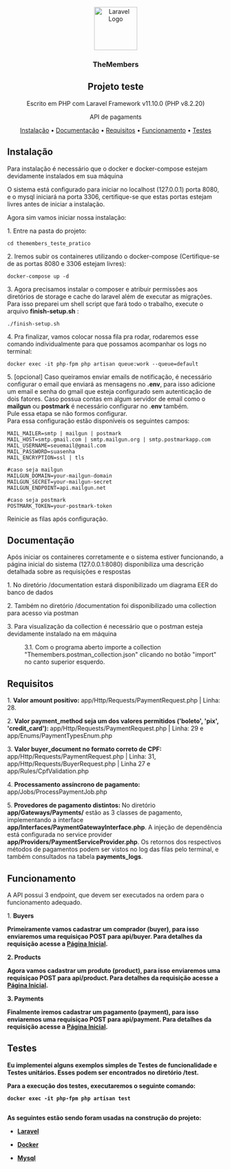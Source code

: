 
<p  align="center"><a  href="https://site.themembers.com.br/?utm_source=GoogleAds&utm_campaign=Search&utm_medium=meiodefunil&utm_content=ad02&gad_source=1&gclid=CjwKCAjwmrqzBhAoEiwAXVpgomYMGeHOEImN__gwg3dmLToZYBq3NyOZujFe28ObCz8sImYDYpef-BoC_cAQAvD_BwE"  target="_blank"><img  src="https://encrypted-tbn0.gstatic.com/images?q=tbn:ANd9GcS6u-THM95wenTxuqprrRSN3SjKJGDot2WoPQ&s"  width="100"  alt="Laravel Logo"></a>
<h3 align="center">TheMembers</h3>
</p>

<h2  align="center">Projeto teste </h2>
<p  align="center">Escrito em PHP com Laravel Framework v11.10.0 (PHP v8.2.20) </p>
<p  align="center">API de pagaments</p>

<p  align="center">
<a  href="#install">Instalação</a> •
<a  href="#docs">Documentação</a> •
<a  href="#requirements">Requisitos</a> •
<a  href="#operation">Funcionamento</a> •
<a  href="#tests">Testes</a> 
</p>

## Instalação
<div  id="install">
<p>Para instalação é necessário que o docker e docker-compose estejam devidamente instalados em sua máquina</p>
<p>O sistema está configurado para iniciar no localhost (127.0.0.1) porta 8080, e o mysql iniciará na porta 3306, certifique-se que estas portas estejam livres antes de iniciar a instalação.</p>
 <p>Agora sim vamos iniciar nossa instalação:</p>
 <p>1. Entre na pasta do projeto: </p>
 
```
cd themembers_teste_pratico
```
<p>2. Iremos subir os containeres utilizando o docker-compose (Certifique-se de as portas 8080 e 3306 estejam livres): </p>  

```
docker-compose up -d
```
<p>3. Agora precisamos instalar o composer e atribuir permissões aos diretórios de storage e cache do laravel além de executar as migrações. Para isso preparei um shell script que fará todo o trabalho, execute o arquivo <b>finish-setup.sh</b> : </p>

```
./finish-setup.sh
```

<p>4. Pra finalizar, vamos colocar nossa fila pra rodar, rodaremos esse comando individualmente para que possamos acompanhar os logs no terminal: </p>

```
docker exec -it php-fpm php artisan queue:work --queue=default
```

<p>5. [opcional] Caso queiramos enviar emails de notificação, é necessário configurar o email que enviará as mensagens no <b>.env</b>, para isso adicione um email e senha do gmail que esteja configurado sem autenticação de dois fatores. Caso possua contas em algum servidor de email como o <b>mailgun</b> ou <b>postmark</b> é necessário configurar no .<b>env</b>  também.  <br>
Pule essa etapa se não formos configurar.<br/>
 Para essa configuração estão disponíveis os seguintes campos: </p>

```
MAIL_MAILER=smtp | mailgun | postmark
MAIL_HOST=smtp.gmail.com | smtp.mailgun.org | smtp.postmarkapp.com
MAIL_USERNAME=seuemail@gmail.com
MAIL_PASSWORD=suasenha
MAIL_ENCRYPTION=ssl | tls

#caso seja mailgun
MAILGUN_DOMAIN=your-mailgun-domain
MAILGUN_SECRET=your-mailgun-secret
MAILGUN_ENDPOINT=api.mailgun.net

#caso seja postmark
POSTMARK_TOKEN=your-postmark-token
```
Reinicie as filas após configuração.
</div>

## Documentação
<div  id="docs">
<p>Após iniciar os containeres corretamente e o sistema estiver funcionando, a página inicial do sistema (127.0.0.1:8080) disponibiliza uma descrição detalhada sobre as requisições e respostas</p>

<p>1. No diretório /documentation estará disponibilizado um diagrama EER do banco de dados</p>

<p>2. Também no diretório /documentation foi disponibilizado uma collection  para acesso via postman</p>

<p>3. Para visualização da collection é necessário que o postman esteja devidamente instalado na em máquina</p>

<p>
	<dl>
	<dd>3.1. Com o programa aberto importe a collection "Themembers.postman_collection.json" clicando no botão "import" no canto superior esquerdo.</dd>
	</d1>
</p>
</div>

## Requisitos
<div id="requirements">
<p>1. <b>Valor amount positivo:</b>  app/Http/Requests/PaymentRequest.php | Linha: 28.</p>
<p>2. <b>Valor payment_method seja um dos valores permitidos ('boleto', 'pix', 'credit_card'): </b>
 app/Http/Requests/PaymentRequest.php | Linha: 29 e app/Enums/PaymentTypesEnum.php</p>
 <p>3. <b>Valor buyer_document no formato correto de CPF:</b>  app/Http/Requests/PaymentRequest.php | Linha: 31, app/Http/Requests/BuyerRequest.php | Linha 27 e app/Rules/CpfValidation.php</p>
<p>4. <b>Processamento assíncrono de pagamento: </b> app/Jobs/ProcessPaymentJob.php</p>
<p>5. <b>Provedores de pagamento distintos: </b> No diretório <b>app/Gateways/Payments/</b>  estão as 3 classes de pagamento, implementando a interface <b>app/Interfaces/PaymentGatewayInterface.php</b>. A injeção de dependência está configurada no service provider <b>app/Providers/PaymentServiceProvider.php</b>. Os retornos dos respectivos métodos de pagamentos podem ser vistos no log das filas pelo terminal, e também consultados na tabela <b>payments_logs</b>.  </p>
</div>

## Funcionamento
<div id="operation">
<p>A API possui 3 endpoint, que devem ser executados na ordem para o funcionamento adequado.</p>
1. <b>Buyers<b>
<p>Primeiramente vamos cadastrar um comprador (buyer), para isso enviaremos uma requisiçao POST para <b>api/buyer</b>. Para detalhes da requisição acesse a <a href="http://127.0.0.1:8080/">Página Inicial</a>.</p>
2. <b>Products<b>
<p>Agora vamos cadastrar um produto (product), para isso enviaremos uma requisiçao POST para <b>api/product</b>. Para detalhes da requisição acesse a <a href="http://127.0.0.1:8080/">Página Inicial</a>.</p>
3. <b>Payments<b>
<p>Finalmente iremos cadastrar um pagamento (payment), para isso enviaremos uma requisiçao POST para <b>api/payment</b>. Para detalhes da requisição acesse a <a href="http://127.0.0.1:8080/">Página Inicial</a>.</p>
</div>

## Testes
<div id="tests">
<p>Eu implementei alguns exemplos simples de <b>Testes de funcionalidade</b> e <b>Testes unitários</b>. Esses podem ser encontrados no diretório <b>/test</b>.</p>
<p>Para a execução dos testes, executaremos o seguinte comando: </p>

```
docker exec -it php-fpm php artisan test
```
</div>
  
##
As seguintes estão sendo foram usadas na construção do projeto:
- [Laravel](https://laravel.com/)

- [Docker](https://www.docker.com/)

- [Mysql](https://www.mysql.com/)
